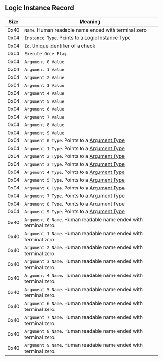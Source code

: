 ## Logic Instance Record

Size | Meaning
------|--------
0x40 | `Name`. Human readable name ended with terminal zero.
0x04 | `Instance Type`. Points to a [Logic Instance Type](../../Enumerations/ALM/LogicInstanceType.md)
0x04 | `Id`. Unique identifier of a check
0x04 | `Execute Once Flag`.
0x04 | `Argument 0 Value`.
0x04 | `Argument 1 Value`.
0x04 | `Argument 2 Value`.
0x04 | `Argument 3 Value`.
0x04 | `Argument 4 Value`.
0x04 | `Argument 5 Value`.
0x04 | `Argument 6 Value`.
0x04 | `Argument 7 Value`.
0x04 | `Argument 8 Value`.
0x04 | `Argument 9 Value`.
0x04 | `Argument 0 Type`. Points to a [Argument Type](../../Enumerations/ALM/ArgumentType.md)
0x04 | `Argument 1 Type`. Points to a [Argument Type](../../Enumerations/ALM/ArgumentType.md)
0x04 | `Argument 2 Type`. Points to a [Argument Type](../../Enumerations/ALM/ArgumentType.md)
0x04 | `Argument 3 Type`. Points to a [Argument Type](../../Enumerations/ALM/ArgumentType.md)
0x04 | `Argument 4 Type`. Points to a [Argument Type](../../Enumerations/ALM/ArgumentType.md)
0x04 | `Argument 5 Type`. Points to a [Argument Type](../../Enumerations/ALM/ArgumentType.md)
0x04 | `Argument 6 Type`. Points to a [Argument Type](../../Enumerations/ALM/ArgumentType.md)
0x04 | `Argument 7 Type`. Points to a [Argument Type](../../Enumerations/ALM/ArgumentType.md)
0x04 | `Argument 8 Type`. Points to a [Argument Type](../../Enumerations/ALM/ArgumentType.md)
0x04 | `Argument 9 Type`. Points to a [Argument Type](../../Enumerations/ALM/ArgumentType.md)
0x40 | `Argument 0 Name`. Human readable name ended with terminal zero.
0x40 | `Argument 1 Name`. Human readable name ended with terminal zero.
0x40 | `Argument 2 Name`. Human readable name ended with terminal zero.
0x40 | `Argument 3 Name`. Human readable name ended with terminal zero.
0x40 | `Argument 4 Name`. Human readable name ended with terminal zero.
0x40 | `Argument 5 Name`. Human readable name ended with terminal zero.
0x40 | `Argument 6 Name`. Human readable name ended with terminal zero.
0x40 | `Argument 7 Name`. Human readable name ended with terminal zero.
0x40 | `Argument 8 Name`. Human readable name ended with terminal zero.
0x40 | `Argument 9 Name`. Human readable name ended with terminal zero.
